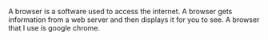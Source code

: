 A browser is a software used to access the internet. A browser gets information from a web server and then displays it for you to see. A browser that I use is google chrome. 
